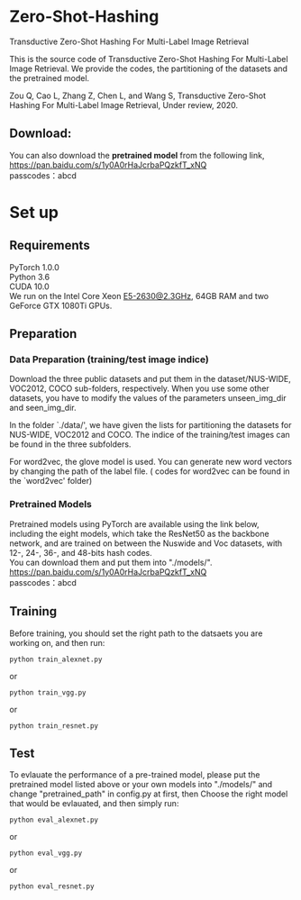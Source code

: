 # Zero-Shot-Hashing
Transductive Zero-Shot Hashing For Multi-Label Image Retrieval


This is the source code of Transductive Zero-Shot Hashing For Multi-Label Image Retrieval. We provide the codes, the partitioning of the datasets and the pretrained model.

Zou Q, Cao L, Zhang Z, Chen L, and Wang S, Transductive Zero-Shot Hashing For Multi-Label Image Retrieval, Under review, 2020.


## Download:

You can also download the **pretrained model** from the following link,   
https://pan.baidu.com/s/1y0A0rHaJcrbaPQzkfT_xNQ   
passcodes：abcd 

# Set up
## Requirements
PyTorch 1.0.0  
Python 3.6  
CUDA 10.0  
We run on the Intel Core Xeon E5-2630@2.3GHz, 64GB RAM and two GeForce GTX 1080Ti GPUs.

## Preparation
### Data Preparation (training/test image indice)
Download the three public datasets and put them in the dataset/NUS-WIDE, VOC2012, COCO sub-folders, respectively. When you use some other datasets, you have to modify the values of the parameters unseen_img_dir and seen_img_dir.  

In the folder `./data/', we have given the lists for partitioning the datasets for NUS-WIDE, VOC2012 and COCO. The indice of the training/test images can be found in the three subfolders.

For word2vec, the glove model is used. You can generate new word vectors by changing the path of the label file. ( codes for word2vec can be found in the `word2vec' folder)

### Pretrained Models
Pretrained models using PyTorch are available using the link below, including the eight models, which take the ResNet50 as the backbone network, and are trained on between the Nuswide and Voc datasets, with 12-, 24-, 36-, and 48-bits hash codes.   
You can download them and put them into "./models/".    
https://pan.baidu.com/s/1y0A0rHaJcrbaPQzkfT_xNQ   
passcodes：abcd 

## Training
Before training, you should set the right path to the datsaets you are working on, and then run:  
```
python train_alexnet.py
```
or  
```
python train_vgg.py
```
or  
```
python train_resnet.py
```

## Test
To evlauate the performance of a pre-trained model, please put the pretrained model listed above or your own models into "./models/" and change "pretrained_path" in config.py at first, then Choose the right model that would be evlauated, and then simply run:  
```
python eval_alexnet.py
```
or  
```
python eval_vgg.py
```
or  
```
python eval_resnet.py
```



